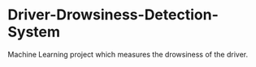 # Driver-Drowsiness-Detection-System
Machine Learning project which measures the drowsiness of the driver.
